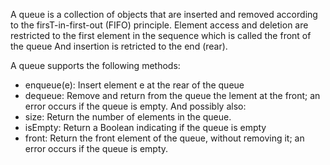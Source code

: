 A queue is a collection of objects that are inserted and removed according to the firsT-in-first-out (FIFO) principle. Element access and deletion are restricted to the first element in the sequence which is called the front of the queue And insertion is retricted to the end (rear).

A queue supports the following methods:
- enqueue(e): Insert element e at the rear of the queue
- dequeue: Remove and return from the queue the lement at the front; an error occurs if the queue is empty.
And possibly also:
- size: Return the number of elements in the queue.
- isEmpty: Return a Boolean indicating if the queue is empty
- front: Return the front element of the queue, without removing it; an error occurs if the queue is empty.
